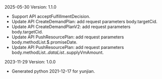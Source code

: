 2025-05-30 Version: 1.1.0
- Support API acceptFulfillmentDecision.
- Update API CreateDemandPlan: add request parameters body.targetCid.
- Update API CreateDemandPlanV2: add request parameters body.targetCid.
- Update API PushResourcePlan: add request parameters body.methodList.$.promiseDate.
- Update API PushResourcePlan: add request parameters body.methodList.$.dataList.$.supplyVmAmount.


2023-11-29 Version: 1.0.0
- Generated python 2021-12-17 for yunjian.

